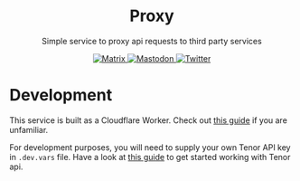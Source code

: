 <p align="center" style="padding-top:20px">
<h1 align="center">Proxy</h1>
<p align="center">Simple service to proxy api requests to third party services</p>

<p align="center">
    <a href="https://matrix.to/#/#commet:matrix.org">
        <img alt="Matrix" src="https://img.shields.io/matrix/commet%3Amatrix.org?logo=matrix">
    </a>
    <a href="https://fosstodon.org/@commetchat">
        <img alt="Mastodon" src="https://img.shields.io/mastodon/follow/109894490854601533?domain=https%3A%2F%2Ffosstodon.org">
    </a>
    <a href="https://twitter.com/intent/follow?screen_name=commetchat">
        <img alt="Twitter" src="https://img.shields.io/twitter/follow/commetchat?logo=twitter&style=social">
    </a>
</p>


# Development
This service is built as a Cloudflare Worker. Check out [this guide](https://developers.cloudflare.com/workers/get-started/guide/) if you are unfamiliar.

For development purposes, you will need to supply your own Tenor API key in `.dev.vars` file. Have a look at [this guide](https://developers.google.com/tenor/guides/quickstart) to get started working with Tenor api.